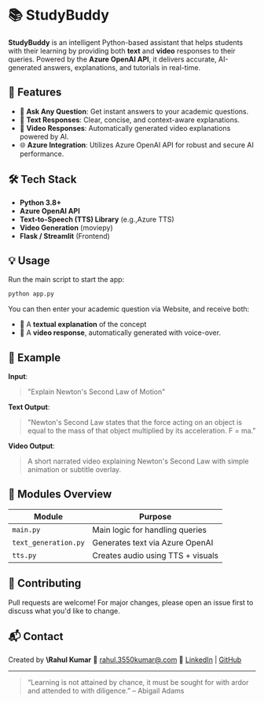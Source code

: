 
# 📚 StudyBuddy

**StudyBuddy** is an intelligent Python-based assistant that helps students with their learning by providing both **text** and **video** responses to their queries. Powered by the **Azure OpenAI API**, it delivers accurate, AI-generated answers, explanations, and tutorials in real-time.

## 🚀 Features

- 🧠 **Ask Any Question**: Get instant answers to your academic questions.
- 📝 **Text Responses**: Clear, concise, and context-aware explanations.
- 🎥 **Video Responses**: Automatically generated video explanations powered by AI.
- 🌐 **Azure Integration**: Utilizes Azure OpenAI API for robust and secure AI performance.

## 🛠️ Tech Stack

- **Python 3.8+**
- **Azure OpenAI API**
- **Text-to-Speech (TTS) Library** (e.g.,Azure TTS)
- **Video Generation** (moviepy)
- **Flask / Streamlit** (Frontend)

## 💡 Usage

Run the main script to start the app:

```bash
python app.py
```

You can then enter your academic question via Website, and receive both:

* 📝 A **textual explanation** of the concept
* 🎥 A **video response**, automatically generated with voice-over.

## 🧪 Example

**Input**:

> "Explain Newton's Second Law of Motion"

**Text Output**:

> "Newton's Second Law states that the force acting on an object is equal to the mass of that object multiplied by its acceleration. F = ma."

**Video Output**:

> A short narrated video explaining Newton's Second Law with simple animation or subtitle overlay.

## 🧰 Modules Overview

| Module               | Purpose                             |
| -------------------- | ----------------------------------- |
| `main.py`            | Main logic for handling queries     |
| `text_generation.py` | Generates text via Azure OpenAI     |
| `tts.py`             | Creates audio using TTS + visuals   |



## 🤝 Contributing

Pull requests are welcome! For major changes, please open an issue first to discuss what you'd like to change.

## 📬 Contact

Created by **\Rahul Kumar**
📧 [rahul.3550kumar@.com](mailto:rahul.3550kumar@.com)
🔗 [LinkedIn](https://www.linkedin.com/in/rahul-kumar-98666624b/) | [GitHub](https://github.com/Rahul-kumar999)

---

> “Learning is not attained by chance, it must be sought for with ardor and attended to with diligence.” – Abigail Adams
